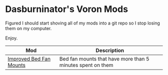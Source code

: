 # Dasburninator's Voron Mods

Figured I should start shoving all of my mods into a git repo so I stop losing them on my computer.

Enjoy.


| Mod                                         | Description                                               |
| --------------------------------------------- | ----------------------------------------------------------- |
| [Improved Bed Fan Mounts](improved_bed_fans/) | Bed fan mounts that have more than 5 minutes spent on them |
